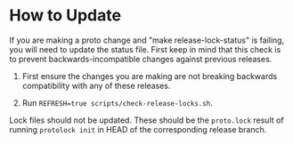 # How to Update

If you are making a proto change and "make release-lock-status" is
failing, you will need to update the status file. First keep in mind
that this check is to prevent backwards-incompatible changes against
previous releases.

1. First ensure the changes you are making are not breaking backwards
   compatibility with any of these releases.

1. Run `REFRESH=true scripts/check-release-locks.sh`.

Lock files should not be updated. These should be the `proto.lock`
result of running `protolock init` in HEAD of the corresponding
release branch.
